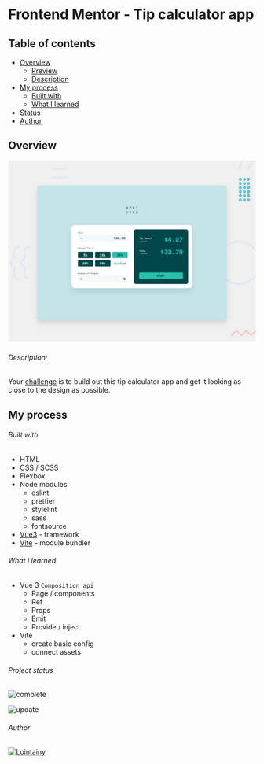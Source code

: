 # Frontend Mentor - Tip calculator app

## Table of contents

- [Overview](#overview)
  - [Preview](https://tip-calculator-lointainy.netlify.app/)
  - [Description](#description)
- [My process](#my-process)
  - [Built with](#built-with)
  - [What I learned](#what-i-learned)
- [Status](#project-status)
- [Author](#author)

## Overview

![screenshot](./design/desktop-preview.jpg)

###### Description:

Your [challenge](https://www.frontendmentor.io/challenges/tip-calculator-app-ugJNGbJUX) is to build out this tip calculator app and get it looking as close to the design as possible.

## My process

###### Built with

- HTML
- CSS / SCSS
- Flexbox
- Node modules
  - eslint
  - prettier
  - stylelint
  - sass
  - fontsource
- [Vue3](https://vuejs.org/) - framework
- [Vite](https://vitejs.dev/) - module bundler

###### What i learned

- Vue 3 `Composition api`
  - Page / components
  - Ref
  - Props
  - Emit
  - Provide / inject
- Vite
  - create basic config
  - connect assets

###### Project status

![complete](https://img.shields.io/badge/project_created:-01.07.2022-333?style=for-the-badge&labelColor=e7901f)

![update](https://img.shields.io/badge/last_update:-08.07.22-333?style=for-the-badge&labelColor=1fe783)

###### Author

[![Lointainy](https://img.shields.io/badge/-lointainy-333?style=for-the-badge&logo=github&&logoColor=FFF)](https://github.com/Lointainy)
